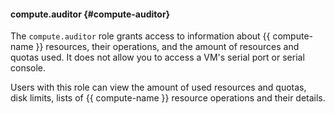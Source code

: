 #### compute.auditor {#compute-auditor}

The `compute.auditor` role grants access to information about {{ compute-name }} resources, their operations, and the amount of resources and quotas used. It does not allow you to access a VM's serial port or serial console.

Users with this role can view the amount of used resources and quotas, disk limits, lists of {{ compute-name }} resource operations and their details.
